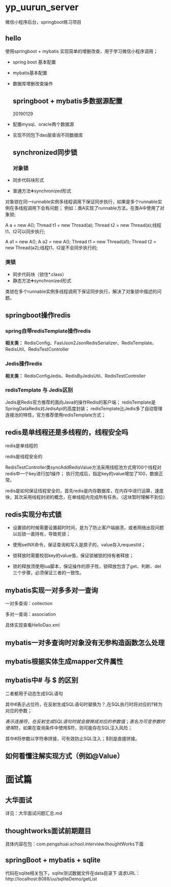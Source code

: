 # yp_uurun_server

微信小程序后台，springboot练习项目

## hello

使用springboot + mybatis 实现简单的增删改查，用于学习微信小程序调用；

* spring boot 基本配置
* mybatis基本配置
* 数据库增删改查操作

  ## springboot + mybatis多数据源配置

  20190129
* 配置mysql、oracle两个数据源
* 实现不同包下dao层查询不同数据库

  ## synchronized同步锁

  ### 对象锁
* 同步代码块形式
* 普通方法➕synchronized形式

对象锁在同一runnable实例多线程调用下保证同步执行，如果是多个runnable实例在多线程调用下会有问题；
例如：类A实现了runnable方法，在类A中使用了对象锁;

 A a = new A(); Thread t1 = new Thread(a); Thread t2 = new Thread(a);线程t1、t2可以同步执行;

 A a1 = new A();  A a2 = new A(); Thread t1 = new Thread(a1); Thread t2 = new Thread(a2);线程t1、t2是不会同步执行的;

### 类锁

* 同步代码块（锁住*.class）
* 静态方法➕synchronized形式

类锁在多个runnable实例多线程调用下保证同步执行，解决了对象锁中描述的问题。

## springboot操作redis

### spring自带redisTemplate操作redis

**相关类：**
RedisConfig、FastJson2JsonRedisSerializer、RedisTemplate、RedisUtil、RedisTestController

### Jedis操作redis

**相关类：**
RedisConfigJedis、RedisByJedisUtil、RedisTestController

### redisTemplate 与 Jedis区别

Jedis是Redis官方推荐的面向Java的操作Redis的客户端；
redisTemplate是SpringDataRedis对JedisApi的高度封装；
redisTemplate比Jedis多了自动管理连接池的特性，官方推荐使用redisTemplate方式；

## redis是单线程还是多线程的，线程安全吗

redis是单线程的

redis是线程安全的

RedisTestController类syncAddRedisValue方法采用线程池方式用100个线程对redis中一个key进行加1操作；
执行完成后，指定key的value增加了100，数据正常。

redis是如何保证线程安全的，首先redis是内存数据库，在内存中进行运算，速度快，其次采用线程封闭的概念，在单线程内完成所有任务。（这块暂时理解不到位）

## redis实现分布式锁

* 设置锁的时候需要设置超时时间，是为了防止客户端崩溃，或者网络出现问题以后锁一直持有，导致死锁；

* 使用setNX命令，保证查询和写入是原子的，value存入requestId；

* 锁释放时需要校验key的value值，保证锁被锁的持有者释放；

* 锁的释放须使用lua脚本，保证操作的原子性，锁释放包含了get、判断、del三个步骤，必须保证三者的一致性。

## mybatis实现一对多多对一查询
一对多查询：collection

多对一查询：association 

具体实现查看HelloDao.xml
## mybatis一对多查询时对象没有无参构造函数怎么处理

## mybatis根据实体生成mapper文件属性

## mybatis中# 与 $ 的区别
二者都用于动态生成SQL语句

其中#表示占位符，在反射生成SQL语句时替换为？,在SQL执行时将对应的?转为对应的参数；

$表示连接符，在反射生成SQL语句时就会替换成对应的参数值；表名为可变参数时使用$符，如果在查询条件中使用$符，则可能存在SQL注入风险；

其中#将参数以字符串拼接，可有效防止SQL注入；$则是直接拼接。
## 如何看懂注解实现方式（例如@Value）

# 面试篇

## 大华面试

详见：大华面试问题汇总.md

## thoughtworks面试前期题目

具体内容在包：com.pengshuai.school.interview.thoughtWorks下面

## springBoot + mybatis + sqlite

代码在sqlite相关包下，sqlite测试数据文件在data目录下
请求URL：
http://localhost:8088/uu/sqliteDemo/getList